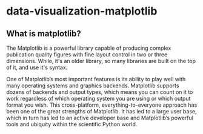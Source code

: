 # data-visualization-matplotlib

## What is matplotlib?
The Matplotlib is a powerful library capable of producing complex publication quality figures with fine layout control in two or three dimensions. While, it's an older library, so many libraries are built on the top of it, and use it's syntax.

One of Matplotlib’s most important features is its ability to play well with many operating systems and graphics backends.
Matplotlib supports dozens of backends and output types, which means you can count on it to work regardless of which operating system you are using or which output format you wish.
This cross-platform, everything-to-everyone approach has been one of the great strengths of Matplotlib.
It has led to a large user base, which in turn has led to an active developer base and Matplotlib’s powerful tools and ubiquity within the scientific Python world.
